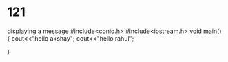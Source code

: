 # 121
displaying a message
#include<conio.h>
#include<iostream.h>
void main()
{
cout<<"hello akshay";
cout<<"hello rahul";

}
